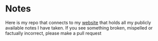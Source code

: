 # Notes

Here is my repo that connects to my [website](https://beegass.dev/) that holds all my publicly available notes I have taken. If you see something broken, mispelled or factually incorrect, please make a pull request
